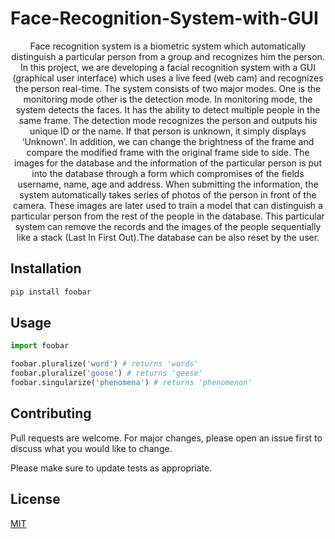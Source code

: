# Face-Recognition-System-with-GUI

<div align="center">Face recognition system is a biometric system which automatically distinguish a particular person from a group and recognizes him the person. In this project, we are developing a facial recognition system with a GUI (graphical user interface) which uses a live feed (web cam) and recognizes the person real-time. The system consists of two major modes. One is the monitoring mode other is the detection mode. In monitoring mode, the system detects the faces. It has the ability to detect multiple people in the same frame. The detection mode recognizes the person and outputs his unique ID or the name. If that person is unknown, it simply displays ‘Unknown’. In addition, we can change the brightness of the frame and compare the modified frame with the original frame side to side. The images for the database and the information of the particular person is put into the database through a form which compromises of the fields username, name, age and address. When submitting the information, the system automatically takes series of photos of the person in front of the camera. These images are later used to train a model that can distinguish a particular person from the rest of the people in the database. This particular system can remove the records and the images of the people sequentially like a stack (Last In First Out).The database can be also reset by the user.</div>


## Installation



```bash
pip install foobar
```

## Usage

```python
import foobar

foobar.pluralize('word') # returns 'words'
foobar.pluralize('goose') # returns 'geese'
foobar.singularize('phenomena') # returns 'phenomenon'
```

## Contributing
Pull requests are welcome. For major changes, please open an issue first to discuss what you would like to change.

Please make sure to update tests as appropriate.

## License
[MIT](https://choosealicense.com/licenses/mit/)
